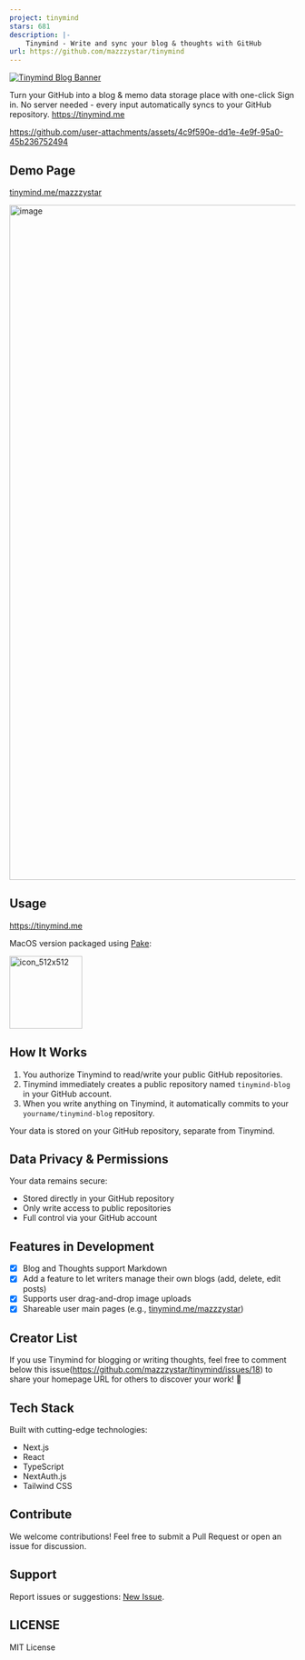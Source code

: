 ```yaml
---
project: tinymind
stars: 681
description: |-
    Tinymind - Write and sync your blog & thoughts with GitHub
url: https://github.com/mazzzystar/tinymind
---
```


<a href="https://tinymind.me/">
  <img src="https://raw.githubusercontent.com/mazzzystar/tinymind/main/public/Tinymind-banner.png" alt="Tinymind Blog Banner">
</a>

Turn your GitHub into a blog & memo data storage place with one-click Sign in. No server needed - every input automatically syncs to your GitHub repository.
https://tinymind.me

https://github.com/user-attachments/assets/4c9f590e-dd1e-4e9f-95a0-45b236752494

## Demo Page
[tinymind.me/mazzzystar](https://tinymind.me/mazzzystar)

<img width="1188" alt="image" src="https://github.com/user-attachments/assets/2a74609d-da01-4085-ad9d-73b7825c4528">

## Usage
https://tinymind.me 

MacOS version packaged using [Pake](https://github.com/tw93/Pake):

[<img width="128" alt="icon_512x512" src="https://github.com/user-attachments/assets/a6f82868-2d30-480c-b439-f158b5b389c9">](https://github.com/mazzzystar/tinymind/blob/main/public/Tinymind.dmg)


## How It Works

1. You authorize Tinymind to read/write your public GitHub repositories.
2. Tinymind immediately creates a public repository named `tinymind-blog` in your GitHub account.
3. When you write anything on Tinymind, it automatically commits to your `yourname/tinymind-blog` repository.

Your data is stored on your GitHub repository, separate from Tinymind.

## Data Privacy & Permissions

Your data remains secure:

- Stored directly in your GitHub repository
- Only write access to public repositories
- Full control via your GitHub account

## Features in Development

- [x] Blog and Thoughts support Markdown
- [x] Add a feature to let writers manage their own blogs (add, delete, edit posts)
- [x] Supports user drag-and-drop image uploads
- [x] Shareable user main pages (e.g., [tinymind.me/mazzzystar](https://www.tinymind.me/mazzzystar))

## Creator List
If you use Tinymind for blogging or writing thoughts, feel free to comment below this issue(https://github.com/mazzzystar/tinymind/issues/18) to share your homepage URL for others to discover your work! 🎉

## Tech Stack

Built with cutting-edge technologies:

- Next.js
- React
- TypeScript
- NextAuth.js
- Tailwind CSS

## Contribute

We welcome contributions! Feel free to submit a Pull Request or open an issue for discussion.

## Support

Report issues or suggestions: [New Issue](https://github.com/mazzzystar/tinymind/issues/new).

## LICENSE

MIT License

